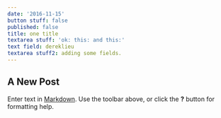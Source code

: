 ```yaml
---
date: '2016-11-15'
button stuff: false
published: false
title: one title
textarea stuff: 'ok: this: and this:'
text field: dereklieu
textarea stuff2: adding some fields.
---
```

## A New Post

Enter text in [Markdown](http://daringfireball.net/projects/markdown/). Use the toolbar above, or click the **?** button for formatting help.
